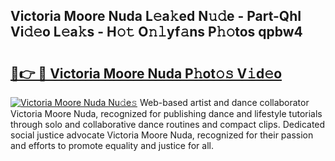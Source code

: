 ## Victoria Moore Nuda L𝚎a𝚔ed N𝚞𝚍e - Part-QhI Vi𝚍𝚎o L𝚎a𝚔s - H𝚘𝚝 O𝚗𝚕yf𝚊ns P𝚑𝚘tos qpbw4

# <h2><a href="http://kfckuc.oniu.top/?m=Victoria+Moore+Nuda">🔗👉 🔴 Victoria Moore Nuda P𝚑ot𝚘𝚜 V𝚒d𝚎o</a></h2>

[![Victoria Moore Nuda Nu𝚍e𝚜](https://i.imgur.com/0qMVB7G.gif)](http://kfckuc.oniu.top/?m=Victoria+Moore+Nuda)
Web-based artist and dance collaborator Victoria Moore Nuda, recognized for publishing dance and lifestyle tutorials through solo and collaborative dance routines and compact clips. Dedicated social justice advocate Victoria Moore Nuda, recognized for their passion and efforts to promote equality and justice for all.  
